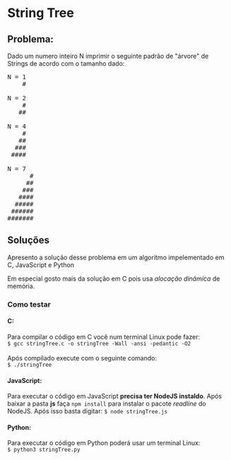 <h1>String Tree</h1>

<h2>Problema:</h2>
<p>Dado um numero inteiro N imprimir o seguinte padrão de "árvore" de Strings
de acordo com o tamanho dado:</p>

<pre>
N = 1
    #

N = 2 
    #
   ##

N = 4
    #
   ##
  ###
 ####

N = 7
      #
     ##
    ###
   ####
  #####
 ######
#######
</pre>

<h2>Soluções</h2>
<p>Apresento a solução desse problema em um algoritmo impelementado em C, JavaScript e Python</p>

<p>Em especial gosto mais da solução em C pois usa <em>alocação dinâmica</em> de memória.</p>

<h3>Como testar</h3>

<h4>C:</h4>
<p>Para compilar o código em C você num terminal Linux pode fazer:<br>
    <code>$ gcc stringTree.c -o stringTree -Wall -ansi -pedantic -O2</code><br>
    <br>Após compilado execute com o seguinte comando:<br>
    <code>$ ./stringTree</code>
</p>

<h4>JavaScript:</h4>
<p>Para executar o código em JavaScript <b>precisa ter NodeJS instaldo</b>.
Após baixar a pasta <strong>js</strong> faça <code>npm install</code> para instalar o pacote <em>readline</em> do NodeJS. Após isso basta digitar:
    <code>$ node stringTree.js</code>
</p>

<h4>Python:</h4>
<p>Para executar o código em Python poderá usar um terminal Linux:<br>
    <code>$ python3 stringTree.py</code>
</p>